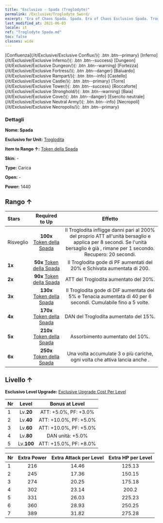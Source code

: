 ```yaml
---
title: "Esclusivo - Spada (Troglodyte)"
permalink: /Exclusive/Troglodyte Sword/
excerpt: "Era of Chaos Spada. Spada. Era of Chaos Esclusivo Spada. Troglodita Esclusivo."
last_modified_at: 2021-06-03
locale: it
ref: "Troglodyte Spada.md"
toc: false
classes: wide
---
```

 [Confluenza](/it/Exclusive/Exclusive Conflux/){: .btn .btn--primary} [Inferno](/it/Exclusive/Exclusive Inferno/){: .btn .btn--success} [Dungeon](/it/Exclusive/Exclusive Dungeon/){: .btn .btn--warning} [Fortezza](/it/Exclusive/Exclusive Fortress/){: .btn .btn--danger} [Baluardo](/it/Exclusive/Exclusive Rampart/){: .btn .btn--info} [Castello](/it/Exclusive/Exclusive Castle/){: .btn .btn--primary} [Torre](/it/Exclusive/Exclusive Tower/){: .btn .btn--success} [Roccaforte](/it/Exclusive/Exclusive Stronghold/){: .btn .btn--warning} [Baia](/it/Exclusive/Exclusive Cove/){: .btn .btn--danger} [Esercito neutrale](/it/Exclusive/Exclusive Neutral Army/){: .btn .btn--info} [Necropoli](/it/Exclusive/Exclusive Necropolis/){: .btn .btn--primary} 

### Dettagli
 **Nome: Spada** 

 **Esclusivo for Unit:** [Troglodita](/it/units/Troglodyte/) 

 **Item to Rango ↑:** [Token della Spada](/ItemsIT/con_912/)

 **Skin:** -

 **Type:** Carica

 **Open:** -

 **Power:** 1440

## Rango ↑

  |     Stars    |  Required to Up | Effetto |
  |:-------------|:---------------:|:---------------:|
  |  Risveglio  | **100x** [Token della Spada](/ItemsIT/con_912/) | <Affondo con lancia> Il Troglodita infligge danni pari al 200% del proprio ATT all'unità bersaglio e applica <Veleno> per 8 secondi. Se l'unità bersaglio è già <avvelenata>, rimane <stordita> per 1 secondo. Recupero: 20 secondi. |
  | **1x** <i class="fas fa-star"/> | **50x** [Token della Spada](/ItemsIT/con_912/) | Il Troglodita gode di PF aumentati del 20% e Schivata aumentata di 200. |
  | **2x** <i class="fas fa-star"/> | **90x** [Token della Spada](/ItemsIT/con_912/) | ATT del Troglodita aumentato del 20%. |
  | **3x** <i class="fas fa-star"/> | **130x** [Token della Spada](/ItemsIT/con_912/) | <Olfatto dello Spezzaincantesimi> Il Troglodita gode di DIF aumentata del 5% e Tenacia aumentata di 40 per 6 secondi. Cumulabile fino a 5 volte. |
  | **4x** <i class="fas fa-star"/> | **170x** [Token della Spada](/ItemsIT/con_912/) | DAN del Troglodita aumentato del 15%. |
  | **5x** <i class="fas fa-star"/> | **210x** [Token della Spada](/ItemsIT/con_912/) | Assorbimento aumentato del 10%. |
  | **6x** <i class="fas fa-star"/> | **250x** [Token della Spada](/ItemsIT/con_912/) | <Olfatto dello Spezzaincantesimi> Una volta accumulate 3 o più cariche, ogni volta che attiva <Olfatto dello Spezzaincantesimi> lancia anche <Affondo con lancia>. |


## Livello ↑
 **Esclusivo Level Upgrade:** [Exclusive Upgrade Cost Per Level](/Exclusive/ExclusiveUpgradeCostPerLevel/)

  |  Nr  |   Level  | Bonus at Level |
  |:-----|:--------:|:--------------:|
  | 1 | Lv.**20** | ATT: +5.0%, PF: +3.0% |
  | 2 | Lv.**40** | ATT: +10.0%, PF: +5.0% |
  | 3 | Lv.**60** | ATT: +10.0%, PF: +5.0% |
  | 4 | Lv.**80** | DAN unità: +5.0% |
  | 5 | Lv.**100** | ATT: +15.0%, PF: +8.0% |


  |  Nr  |  Extra Power | Extra Attack per Level | Extra HP per Level |
  |:-----|:--------:|:--------:|:--------:|
  | 1 | 216 | 14.46 | 125.13 |
  | 2 | 245 | 17.36 | 150.15 |
  | 3 | 274 | 20.25 | 175.18 |
  | 4 | 302 | 23.14 | 200.2 |
  | 5 | 331 | 26.03 | 225.23 |
  | 6 | 360 | 28.93 | 250.25 |
  | 7 | 389 | 31.82 | 275.28 |


